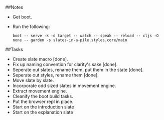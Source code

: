 ##Notes

- Get boot.
- Run the following:

    ```
    boot -- serve -k -d target -- watch -- speak -- reload -- cljs -O none -- garden -s slates-in-a-pile.styles.core/main
    ```
    
##Tasks

- Create slate macro [done].
- Fix up naming convention for clarity's sake [done].
- Seperate out slates, rename them, put them in the state [done].
- Seperate out styles, rename them [done].
- Move slate by slate.
- Incorporate odd sized slates in movement engine.
- Extract movement engine.
- Cleanify the boot build tasks.
- Put the browser repl in place.
- Start on the introduction slate
- Start on the explanation slate

